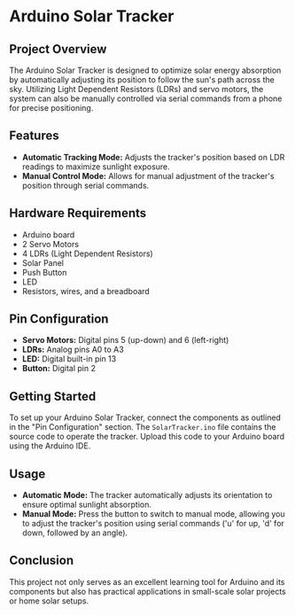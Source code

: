 # Arduino Solar Tracker

## Project Overview
The Arduino Solar Tracker is designed to optimize solar energy absorption by automatically adjusting its position to follow the sun's path across the sky. Utilizing Light Dependent Resistors (LDRs) and servo motors, the system can also be manually controlled via serial commands from a phone for precise positioning.

## Features
- **Automatic Tracking Mode:** Adjusts the tracker's position based on LDR readings to maximize sunlight exposure.
- **Manual Control Mode:** Allows for manual adjustment of the tracker's position through serial commands.

## Hardware Requirements
- Arduino board
- 2 Servo Motors
- 4 LDRs (Light Dependent Resistors)
- Solar Panel
- Push Button
- LED
- Resistors, wires, and a breadboard

## Pin Configuration
- **Servo Motors:** Digital pins 5 (up-down) and 6 (left-right)
- **LDRs:** Analog pins A0 to A3
- **LED:** Digital built-in pin 13
- **Button:** Digital pin 2

## Getting Started
To set up your Arduino Solar Tracker, connect the components as outlined in the "Pin Configuration" section. The `SolarTracker.ino` file contains the source code to operate the tracker. Upload this code to your Arduino board using the Arduino IDE.

## Usage
- **Automatic Mode:** The tracker automatically adjusts its orientation to ensure optimal sunlight absorption.
- **Manual Mode:** Press the button to switch to manual mode, allowing you to adjust the tracker's position using serial commands ('u' for up, 'd' for down, followed by an angle).

## Conclusion
This project not only serves as an excellent learning tool for Arduino and its components but also has practical applications in small-scale solar projects or home solar setups.
